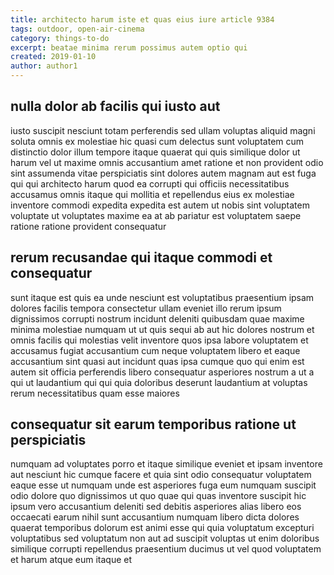```yaml
---
title: architecto harum iste et quas eius iure article 9384
tags: outdoor, open-air-cinema
category: things-to-do
excerpt: beatae minima rerum possimus autem optio qui
created: 2019-01-10
author: author1
---
```


## nulla dolor ab facilis qui iusto aut

iusto suscipit nesciunt totam perferendis sed ullam voluptas aliquid magni soluta omnis ex molestiae hic quasi cum delectus sunt voluptatem cum distinctio dolor illum tempore itaque quaerat qui quis similique dolor ut harum vel ut maxime omnis accusantium amet ratione et non provident odio sint assumenda vitae perspiciatis sint dolores autem magnam aut est fuga qui qui architecto harum quod ea corrupti qui officiis necessitatibus accusamus omnis itaque qui mollitia et repellendus eius ex molestiae inventore commodi expedita expedita est autem ut nobis sint voluptatem voluptate ut voluptates maxime ea at ab pariatur est voluptatem saepe ratione ratione provident consequatur

## rerum recusandae qui itaque commodi et consequatur

sunt itaque est quis ea unde nesciunt est voluptatibus praesentium ipsam dolores facilis tempora consectetur ullam eveniet illo rerum ipsum dignissimos corrupti nostrum incidunt deleniti quibusdam quae maxime minima molestiae numquam ut ut quis sequi ab aut hic dolores nostrum et omnis facilis qui molestias velit inventore quos ipsa labore voluptatem et accusamus fugiat accusantium cum neque voluptatem libero et eaque accusantium sint quasi aut incidunt quas ipsa cumque quo qui enim est autem sit officia perferendis libero consequatur asperiores nostrum a ut a qui ut laudantium qui qui quia doloribus deserunt laudantium at voluptas rerum necessitatibus quam esse maiores

## consequatur sit earum temporibus ratione ut perspiciatis

numquam ad voluptates porro et itaque similique eveniet et ipsam inventore aut nesciunt hic cumque facere et quia sint odio consequatur voluptatem eaque esse ut numquam unde est asperiores fuga eum numquam suscipit odio dolore quo dignissimos ut quo quae qui quas inventore suscipit hic ipsum vero accusantium deleniti sed debitis asperiores alias libero eos occaecati earum nihil sunt accusantium numquam libero dicta dolores quaerat temporibus dolorum est animi esse qui quia voluptatum excepturi voluptatibus sed voluptatum non aut ad suscipit voluptas ut enim doloribus similique corrupti repellendus praesentium ducimus ut vel quod voluptatem et harum atque eum itaque et
